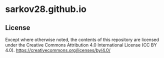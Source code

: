 # sarkov28.github.io

## License
Except where otherwise noted, the contents of this repository are licensed under the Creative Commons Attribution 4.0 International License (CC BY 4.0).
https://creativecommons.org/licenses/by/4.0/

